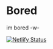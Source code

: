 # Bored

im bored -w-

[![Netlify Status](https://api.netlify.com/api/v1/badges/052903d7-f9d6-4b5e-b27f-a4bc4aebe609/deploy-status)](https://app.netlify.com/sites/nwko/deploys)
